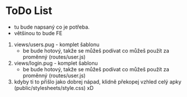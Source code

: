 # ToDo List
- tu bude napsaný co je potřeba.
- většinou to bude FE
1. views/users.pug - komplet šablonu
    - be bude hotový, takže se můžeš podívat co můžeš použít za proměnný (routes/user.js)
2. views/login.pug - komplet šablonu
    - be bude hotový, takže se můžeš podívat co můžeš použít za proměnný (routes/user.js)
3. kdyby ti to přišlo jako dobrej nápad, klidně překopej vzhled celý apky (public/stylesheets/style.css) xD
